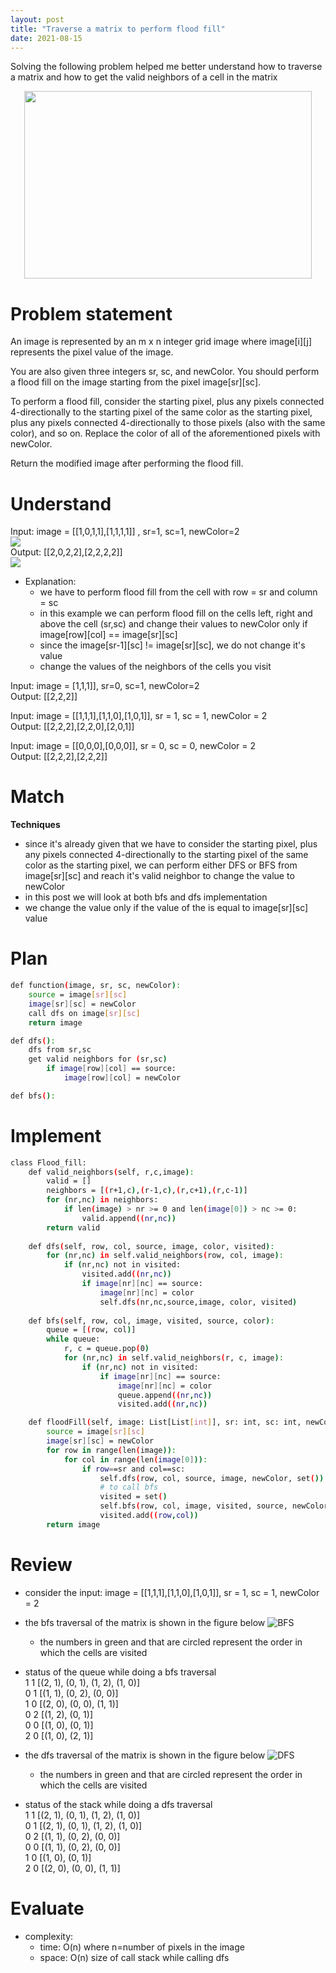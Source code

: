 ```yaml
---
layout: post
title: "Traverse a matrix to perform flood fill"
date: 2021-08-15
---
```


Solving the following problem helped me better understand how to traverse a matrix and how to get the valid neighbors of a cell in the matrix

<p align="center">
  <img width="460" height="300" src="/images/image_ff.jpg">
</p>

# Problem statement

An image is represented by an m x n integer grid image where image[i][j] represents the pixel value of the image.

You are also given three integers sr, sc, and newColor. You should perform a flood fill on the image starting from the pixel image[sr][sc].

To perform a flood fill, consider the starting pixel, plus any pixels connected 4-directionally to the starting pixel of the same color as the starting pixel, plus any pixels connected 4-directionally to those pixels (also with the same color), and so on. Replace the color of all of the aforementioned pixels with newColor.

Return the modified image after performing the flood fill.

# Understand 

Input: image = [[1,0,1,1],[1,1,1,1]] , sr=1, sc=1, newColor=2\
![](/images/input_ff.jpg)\
Output: [[2,0,2,2],[2,2,2,2]]\
![](/images/output_ff.jpg) 
- Explanation:
    - we have to perform flood fill from the cell with row = sr and column = sc
    - in this example we can perform flood fill on the cells left, right and above the cell (sr,sc) and change their values to newColor only if image[row][col] == image[sr][sc] 
    - since the image[sr-1][sc] != image[sr][sc], we do not change it's value 
    - change the values of the neighbors of the cells you visit

Input: image = [1,1,1]], sr=0, sc=1, newColor=2\
Output: [[2,2,2]]

Input: image = [[1,1,1],[1,1,0],[1,0,1]], sr = 1, sc = 1, newColor = 2\
Output: [[2,2,2],[2,2,0],[2,0,1]]

Input: image = [[0,0,0],[0,0,0]], sr = 0, sc = 0, newColor = 2\
Output: [[2,2,2],[2,2,2]]

# Match

**Techniques**

- since it's already given that we have to consider the starting pixel, plus any pixels connected 4-directionally to the starting pixel of the same color as the starting pixel, we can perform either DFS or BFS from image[sr][sc] and reach it's valid neighbor to change the value to newColor 
- in this post we will look at both bfs and dfs implementation 
- we change the value only if the value of the is equal to image[sr][sc] value

# Plan

```sh
def function(image, sr, sc, newColor):
    source = image[sr][sc]
    image[sr][sc] = newColor
    call dfs on image[sr][sc]
    return image

def dfs():
    dfs from sr,sc
    get valid neighbors for (sr,sc)
        if image[row][col] == source:
            image[row][col] = newColor

def bfs():

```

# Implement 

```sh
class Flood_fill:
    def valid_neighbors(self, r,c,image):
        valid = []
        neighbors = [(r+1,c),(r-1,c),(r,c+1),(r,c-1)]
        for (nr,nc) in neighbors:
            if len(image) > nr >= 0 and len(image[0]) > nc >= 0:
                valid.append((nr,nc))
        return valid
        
    def dfs(self, row, col, source, image, color, visited):
        for (nr,nc) in self.valid_neighbors(row, col, image):
            if (nr,nc) not in visited:
                visited.add((nr,nc))
                if image[nr][nc] == source:
                    image[nr][nc] = color
                    self.dfs(nr,nc,source,image, color, visited)
    
    def bfs(self, row, col, image, visited, source, color):
        queue = [(row, col)] 
        while queue:
            r, c = queue.pop(0)
            for (nr,nc) in self.valid_neighbors(r, c, image):
                if (nr,nc) not in visited:
                    if image[nr][nc] == source:
                        image[nr][nc] = color
                        queue.append((nr,nc))
                        visited.add((nr,nc))

    def floodFill(self, image: List[List[int]], sr: int, sc: int, newColor: int) -> List[List[int]]:
        source = image[sr][sc]
        image[sr][sc] = newColor
        for row in range(len(image)):
            for col in range(len(image[0])):
                if row==sr and col==sc:
                    self.dfs(row, col, source, image, newColor, set())
                    # to call bfs 
                    visited = set()
                    self.bfs(row, col, image, visited, source, newColor)
                    visited.add((row,col))
        return image
```
# Review 

- consider the input: image = [[1,1,1],[1,1,0],[1,0,1]], sr = 1, sc = 1, newColor = 2
- the bfs traversal of the matrix is shown in the figure below 
![BFS](/images/bfs.jpg)
    - the numbers in green and that are circled represent the order in which the cells are visited
- status of the queue while doing a bfs traversal\
1 1 [(2, 1), (0, 1), (1, 2), (1, 0)]\
    0 1 [(1, 1), (0, 2), (0, 0)]\
    1 0 [(2, 0), (0, 0), (1, 1)]\
    0 2 [(1, 2), (0, 1)]\
    0 0 [(1, 0), (0, 1)]\
    2 0 [(1, 0), (2, 1)]

- the dfs traversal of the matrix is shown in the figure below 
![DFS](/images/dfs.jpg)
    - the numbers in green and that are circled represent the order in which the cells are visited
- status of the stack while doing a dfs traversal\
1 1 [(2, 1), (0, 1), (1, 2), (1, 0)]\
0 1 [(2, 1), (0, 1), (1, 2), (1, 0)]\
0 2 [(1, 1), (0, 2), (0, 0)]\
0 0 [(1, 1), (0, 2), (0, 0)]\
1 0 [(1, 0), (0, 1)]\
2 0 [(2, 0), (0, 0), (1, 1)]


# Evaluate

- complexity:
    - time: O(n) where n=number of pixels in the image
    - space: O(n) size of call stack while calling dfs


